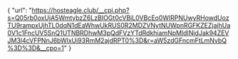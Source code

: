 {
  "url": "https://hosteagle.club/__cpi.php?s=Q05rb0oxUjA5WmtybzZ6LzBIOGt0cVBiL0VBcEo0WlRPNUwyRHowdUozTU9rampxUjhTL0dqN1dEaWhwUkRUS0R2MDZVNytNUWpnRGFKZEZjajhUa0V1c1FncUV5SnQ1UTNBRDhwM3pQdFVzYTdRdkhiamNpMldINjdJak94ZEVJM3l4cVFPNnJ6bWlxUi93RmM2ajdRPT0%3D&r=aW5zdGFncmFtLmNvbQ%3D%3D&__cpo=1"
}
